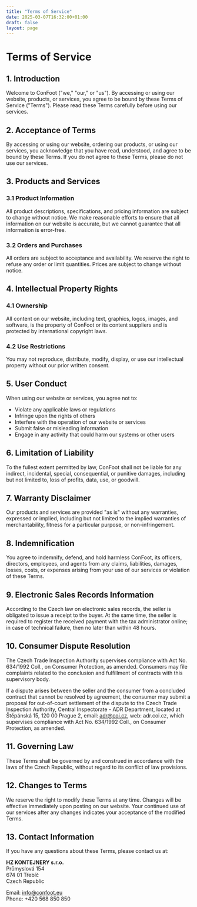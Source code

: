 ```yaml
---
title: "Terms of Service"
date: 2025-03-07T16:32:00+01:00
draft: false
layout: page
---
```


# Terms of Service

## 1. Introduction

Welcome to ConFoot ("we," "our," or "us"). By accessing or using our website, products, or services, you agree to be bound by these Terms of Service ("Terms"). Please read these Terms carefully before using our services.

## 2. Acceptance of Terms

By accessing or using our website, ordering our products, or using our services, you acknowledge that you have read, understood, and agree to be bound by these Terms. If you do not agree to these Terms, please do not use our services.

## 3. Products and Services

### 3.1 Product Information
All product descriptions, specifications, and pricing information are subject to change without notice. We make reasonable efforts to ensure that all information on our website is accurate, but we cannot guarantee that all information is error-free.

### 3.2 Orders and Purchases
All orders are subject to acceptance and availability. We reserve the right to refuse any order or limit quantities. Prices are subject to change without notice.

## 4. Intellectual Property Rights

### 4.1 Ownership
All content on our website, including text, graphics, logos, images, and software, is the property of ConFoot or its content suppliers and is protected by international copyright laws.

### 4.2 Use Restrictions
You may not reproduce, distribute, modify, display, or use our intellectual property without our prior written consent.

## 5. User Conduct

When using our website or services, you agree not to:
- Violate any applicable laws or regulations
- Infringe upon the rights of others
- Interfere with the operation of our website or services
- Submit false or misleading information
- Engage in any activity that could harm our systems or other users

## 6. Limitation of Liability

To the fullest extent permitted by law, ConFoot shall not be liable for any indirect, incidental, special, consequential, or punitive damages, including but not limited to, loss of profits, data, use, or goodwill.

## 7. Warranty Disclaimer

Our products and services are provided "as is" without any warranties, expressed or implied, including but not limited to the implied warranties of merchantability, fitness for a particular purpose, or non-infringement.

## 8. Indemnification

You agree to indemnify, defend, and hold harmless ConFoot, its officers, directors, employees, and agents from any claims, liabilities, damages, losses, costs, or expenses arising from your use of our services or violation of these Terms.

## 9. Electronic Sales Records Information

According to the Czech law on electronic sales records, the seller is obligated to issue a receipt to the buyer. At the same time, the seller is required to register the received payment with the tax administrator online; in case of technical failure, then no later than within 48 hours.

## 10. Consumer Dispute Resolution

The Czech Trade Inspection Authority supervises compliance with Act No. 634/1992 Coll., on Consumer Protection, as amended. Consumers may file complaints related to the conclusion and fulfillment of contracts with this supervisory body.

If a dispute arises between the seller and the consumer from a concluded contract that cannot be resolved by agreement, the consumer may submit a proposal for out-of-court settlement of the dispute to the Czech Trade Inspection Authority, Central Inspectorate - ADR Department, located at Štěpánská 15, 120 00 Prague 2, email: adr@coi.cz, web: adr.coi.cz, which supervises compliance with Act No. 634/1992 Coll., on Consumer Protection, as amended.

## 11. Governing Law

These Terms shall be governed by and construed in accordance with the laws of the Czech Republic, without regard to its conflict of law provisions.

## 12. Changes to Terms

We reserve the right to modify these Terms at any time. Changes will be effective immediately upon posting on our website. Your continued use of our services after any changes indicates your acceptance of the modified Terms.

## 13. Contact Information

If you have any questions about these Terms, please contact us at:

**HZ KONTEJNERY s.r.o.**  
Průmyslová 154  
674 01 Třebíč  
Czech Republic

Email: info@confoot.eu  
Phone: +420 568 850 850